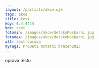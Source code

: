 ```yaml
---
layout: /partials/akce.njk
tags: akce
title: test
kdy: 4.4.4444
kde: test
fotomin: /images/akce/detskyMaskarni.jpg
fotomax: /images/akce/detskyMaskarni.jpg
alt: test oprava
myTags: ProDeti Ostatni brezen2023
---
```

oprava testu